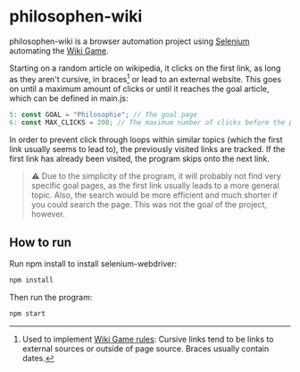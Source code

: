 # philosophen-wiki

philosophen-wiki is a browser automation project using [Selenium](https://www.selenium.dev/) automating the [Wiki Game](https://en.wikipedia.org/wiki/Wikipedia:Wiki_Game).

Starting on a random article on wikipedia, it clicks on the first link, as long as they aren't cursive, in braces[^1] or lead to an external website. This goes on until a maximum amount of clicks or until it reaches the goal article, which can be defined in main.js:
    
```javascript 
5: const GOAL = "Philosophie"; // The goal page
6: const MAX_CLICKS = 200; // The maximum number of clicks before the program exits without finding the goal page
```

In order to prevent click through loops within similar topics (which the first link usually seems to lead to), the previously visited links are tracked. If the first link has already been visited, the program skips onto the next link.

> :warning: Due to the simplicity of the program, it will probably not find very specific goal pages, as the first link usually leads to a more general topic. Also, the search would be more efficient and much shorter if you could search the page. This was not the goal of the project, however.

[^1]: Used to implement [Wiki Game rules](https://en.wikipedia.org/wiki/Wikipedia:Wiki_Game#The_Don'ts): Cursive links tend to be links to external sources or outside of page source. Braces usually contain dates.

## How to run
Run npm install to install selenium-webdriver:
```bash
npm install
```
Then run the program:
```bash
npm start
```
